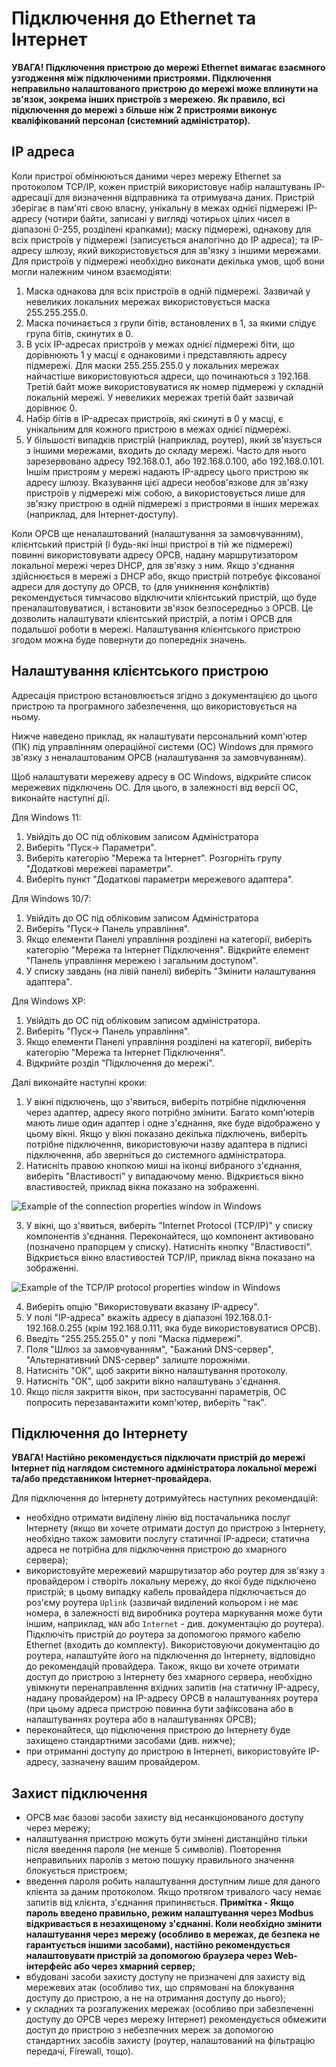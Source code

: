# Підключення до Ethernet та Інтернет

**УВАГА! Підключення пристрою до мережі Ethernet вимагає взаємного узгодження між підключеними
пристроями. Підключення неправильно налаштованого пристрою до мережі може вплинути на зв'язок,
зокрема інших пристроїв з мережею. Як правило, всі підключення до мережі з більше ніж 2 пристроями
виконує кваліфікований персонал (системний адміністратор).**

## IP адреса

Коли пристрої обмінюються даними через мережу Ethernet за протоколом TCP/IP, кожен пристрій
використовує набір налаштувань IP-адресації для визначення відправника та отримувача даних.
Пристрій зберігає в пам'яті свою власну, унікальну в межах однієї підмережі IP-адресу (чотири
байти, записані у вигляді чотирьох цілих чисел в діапазоні 0-255, розділені крапками); маску
підмережі, однакову для всіх пристроїв у підмережі (записується аналогічно до IP адреса); та
IP-адресу шлюзу, який використовується для зв'язку з іншими мережами. Для пристроїв у підмережі
необхідно виконати декілька умов, щоб вони могли належним чином взаємодіяти:

1. Маска однакова для всіх пристроїв в одній підмережі. Зазвичай у невеликих локальних мережах
   використовується маска 255.255.255.0.
2. Маска починається з групи бітів, встановлених в 1, за якими слідує група бітів, скинутих в 0.
3. В усіх IP-адресах пристроїв у межах однієї підмережі біти, що дорівнюють 1 у масці є однаковими
   і представляють адресу підмережі. Для маски 255.255.255.0 у локальних мережах найчастіше
   використовуються адреси, що починаються з 192.168. Третій байт може використовуватися як номер
   підмережі у складній локальній мережі. У невеликих мережах третій байт зазвичай дорівнює 0.
4. Набір бітів в IP-адресах пристроїв, які скинуті в 0 у масці, є унікальним для кожного пристрою в
   межах однієї підмережі.
5. У більшості випадків пристрій (наприклад, роутер), який зв'язується з іншими мережами, входить
   до складу мережі. Часто для нього зарезервовано адресу 192.168.0.1, або 192.168.0.100, або
   192.168.0.101. Іншім пристроям у мережі надають IP-адресу цього пристрою як адресу шлюзу.
   Вказування цієї адреси необов'язкове для зв'язку пристроїв у підмережі між собою, а
   використовується лише для зв'язку пристрою в одній підмережі з пристроями в інших мережах
   (наприклад, для Інтернет-доступу).

Коли OPCB ще неналаштований (налаштування за замовчуванням), клієнтський пристрій (і будь-які інші
пристрої в тій же підмережі) повинні використовувати адресу OPCB, надану маршрутизатором локальної
мережі через DHCP, для зв'язку з ним. Якщо з'єднання здійснюється в мережі з DHCP або, якщо
пристрій потребує фіксованої адреси для доступу до OPCB, то (для уникнення конфліктів)
рекомендується тимчасово відключити клієнтський пристрій, що буде преналаштовуватися, і встановити
зв'язок безпосередньо з OPCB. Це дозволить налаштувати клієнтський пристрій, а потім і OPCB для
подальшої роботи в мережі. Налаштування клієнтського пристрою згодом можна буде повернути до
попередніх значень.

## Налаштування клієнтського пристрою

Адресація пристрою встановлюється згідно з документацією до цього пристрою та програмного
забезпечення, що використовується на ньому.

Нижче наведено приклад, як налаштувати персональний комп'ютер (ПК) під управлінням операційної
системи (ОС) Windows для прямого зв'язку з неналаштованим OPCB (налаштування за замовчуванням).

Щоб налаштувати мережеву адресу в ОС Windows, відкрийте список мережевих підключень ОС. Для цього,
в залежності від версії ОС, виконайте наступні дії.

<!-- TODO: for macOS -->

Для Windows 11:

1. Увійдіть до ОС під обліковим записом Адміністратора
2. Виберіть "Пуск-> Параметри".
3. Виберіть категорію "Мережа та Інтернет". Розгорніть групу "Додаткові мережеві параметри".
4. Виберіть пункт "Додаткові параметри мережевого адаптера".

Для Windows 10/7:

1. Увійдіть до ОС під обліковим записом Адміністратора
2. Виберіть "Пуск-> Панель управління".
3. Якщо елементи Панелі управління розділені на категорії, виберіть категорію "Мережа та Інтернет
   Підключення". Відкрийте елемент "Панель управління мережею і загальним доступом".
4. У списку завдань (на лівій панелі) виберіть "Змінити налаштування адаптера".

Для Windows XP:

1. Увійдіть до ОС під обліковим записом адміністратора.
2. Виберіть "Пуск-> Панель управління".
3. Якщо елементи Панелі управління розділені на категорії, виберіть категорію "Мережа та Інтернет
   Підключення".
4. Відкрийте розділ "Підключення до мережі".

Далi виконайте наступні кроки:

1. У вікні підключень, що з'явиться, виберіть потрібне підключення через адаптер, адресу якого
   потрібно змінити. Багато комп'ютерів мають лише один адаптер і одне з'єднання, яке буде
   відображено у цьому вікні. Якщо у вікні показано декілька підключень, виберіть потрібне
   підключення, використовуючи назву адаптера в підписі підключення, або зверніться до системного
   адміністратора.
2. Натиснiть правою кнопкою миші на іконці вибраного з'єднання, виберіть "Властивості" у
   випадаючому меню. Відкриється вікно властивостей, приклад вікна показано на зображенні.

![ Example of the connection properties window in Windows](./images/connection-properties.png)

3. У вікні, що з'явиться, виберіть "Internet Protocol (TCP/IP)" у списку компонентів з'єднання.
   Переконайтеся, що компонент активовано (позначено прапорцем у списку). Натисніть кнопку
   "Властивості". Відкриється вікно властивостей TCP/IP, приклад вікна показано на зображенні.

![ Example of the TCP/IP protocol properties window in Windows](./images/tcpip-properties.png)

4. Виберіть опцію "Використовувати вказану IP-адресу".
5. У полі "IP-адреса" вкажіть адресу в діапазоні 192.168.0.1-192.168.0.255 (крім 192.168.0.111, яка
   буде використовуватися OPCB).
6. Введіть "255.255.255.0" у полі "Маска підмережі".
7. Поля "Шлюз за замовчуванням", "Бажаний DNS-сервер", "Альтернативний DNS-сервер" залиште
   порожніми.
8. Натисніть "ОК", щоб закрити вікно налаштування протоколу.
9. Натисніть "ОК", щоб закрити вікно налаштувань з'єднання.
10. Якщо після закриття вікон, при застосуванні параметрів, ОС попросить перезавантажити комп'ютер,
    виберіть "так".

## Підключення до Інтернету

**УВАГА! Настійно рекомендується підключати пристрій до мережі Інтернет під наглядом системного
адміністратора локальної мережі та/або представником Інтернет-провайдера.**

Для підключення до Інтернету дотримуйтесь наступних рекомендацій:

- необхідно отримати виділену лінію від постачальника послуг Інтернету (якщо ви хочете отримати
  доступ до пристрою з Інтернету, необхідно також замовити послугу статичної IP-адреси; статична
  адреса не потрібна для підключення пристрою до хмарного сервера);
- використовуйте мережевий маршрутизатор або роутер для зв'язку з провайдером і створіть локальну
  мережу, до якої буде підключено пристрій; в цьому випадку кабель провайдера підключається до
  роз'єму роутера `Uplink` (зазвичай виділений кольором і не має номера, в залежності від виробника
  роутера маркування може бути іншим, наприклад, `WAN` або `Internet` - див. документацію до
  роутера). Підключіть пристрій до роутера за допомогою прямого кабелю Ethernet (входить до
  комплекту). Використовуючи документацію до роутера, налаштуйте його на підключення до Інтернету,
  відповідно до рекомендацій провайдера. Також, якщо ви хочете отримати доступ до пристрою з
  Інтернету без хмарного сервера, необхідно увімкнути перенаправлення вхідних запитів (на статичну
  IP-адресу, надану провайдером) на IP-адресу OPCB в налаштуваннях роутера (при цьому адреса
  пристрою повинна бути зафіксована або в налаштуваннях роутера або в налаштуваннях OPCB);
- переконайтеся, що підключення пристрою до Інтернету буде захищено стандартними засобами (див.
  нижче);
  <!-- TODO: list the required functions and the corresponding ports to forward -->
- при отриманні доступу до пристрою в Інтернеті, використовуйте IP-адресу, зазначену вашим
  провайдером.

## Захист підключення

<!-- TODO: check this part -->

- OPCB має базові засоби захисту від несанкціонованого доступу через мережу;
- налаштування пристрою можуть бути змінені дистанційно тільки після введення пароля (не менше 5
  символів). Повторення неправильних паролів з метою пошуку правильного значення блокується
  пристроєм;
- введення пароля робить налаштування доступним лише для даного клієнта за даним протоколом. Якщо
  протягом тривалого часу немає запитів від клієнта, з'єднання припиняється. **Примітка - Якщо
  пароль введено правильно, режим налаштування через Modbus відкривається в незахищеному з'єднанні.
  Коли необхідно змінити налаштування через мережу (особливо в мережах, де безпека не гарантується
  іншими засобами), настійно рекомендується налаштовувати пристрій за допомогою браузера через
  Web-інтерфейс або через хмарний сервер;**
- вбудовані засоби захисту доступу не призначені для захисту від мережевих атак (особливо тих, що
  спрямовані на блокування доступу до пристрою, а не на отримання доступу до нього);
- у складних та розгалужених мережах (особливо при забезпеченні доступу до OPCB через мережу
  Інтернет) рекомендується обмежити доступ до пристрою з небезпечних мереж за допомогою стандартних
  засобів захисту (роутер, налаштований на фільтрацію передачі, Firewall, тощо).
